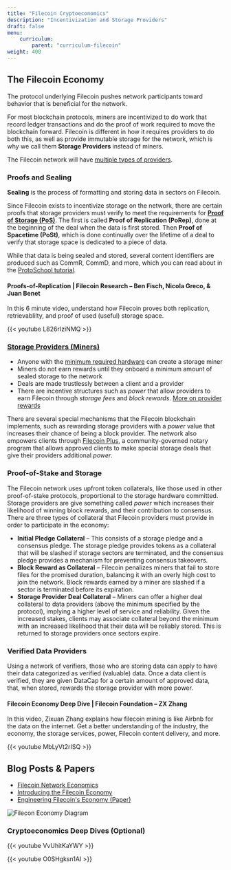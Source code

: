 ```yaml
---
title: "Filecoin Cryptoeconomics"
description: "Incentivization and Storage Providers"
draft: false
menu:
    curriculum:
        parent: "curriculum-filecoin"
weight: 400
---
```


## The Filecoin Economy

The protocol underlying Filecoin pushes network participants toward behavior that is beneficial for the network.

For most blockchain protocols, miners are incentivized to do work that record ledger transactions and do the proof of work required to move the blockchain forward. Filecoin is different in how it requires providers to do both this, as well as provide immutable storage for the network, which is why we call them **Storage Providers** instead of miners.

The Filecoin network will have [multiple types of providers](https://docs.filecoin.io/storage-provider/how-providing-works/#types-of-provider).

### Proofs and Sealing

**Sealing** is the process of formatting and storing data in sectors on Filecoin.

Since Filecoin exists to incentivize storage on the network, there are certain proofs that storage providers must verify to meet the requirements for **[Proof of Storage (PoS)](https://spec.filecoin.io/algorithms/pos/)**. The first is called **Proof of Replication (PoRep)**, done at the beginning of the deal when the data is first stored. Then **Proof of Spacetime (PoSt)**, which is done continually over the lifetime of a deal to verify that storage space is dedicated to a piece of data.

While that data is being sealed and stored, several content identifiers are produced such as CommR, CommD, and more, which you can read about in the [ProtoSchool tutorial](https://proto.school/verifying-storage-on-filecoin/03).

#### Proofs-of-Replication | Filecoin Research – Ben Fisch, Nicola Greco, & Juan Benet
In this 6 minute video, understand how Filecoin proves both replication, retrievablilty, and proof of used (useful) storage space.

{{< youtube L826rIziNMQ >}}

### [Storage Providers (Miners)](https://docs.filecoin.io/storage-provider/how-providing-works)

* Anyone with the [minimum required hardware](https://docs.filecoin.io/storage-provider/hardware-requirements/) can create a storage miner
* Miners do not earn rewards until they onboard a minimum amount of sealed storage to the network
* Deals are made trustlessly between a client and a provider
* There are incentive structures such as _power_ that allow providers to earn Filecoin through _storage fees_ and _block rewards_. [More on provider rewards](https://docs.filecoin.io/storage-provider/storage-provider-rewards/#storage-fees)

There are several special mechanisms that the Filecoin blockchain implements, such as rewarding storage providers with a _power_ value that increases their chance of being a block provider. The network also empowers clients through [Filecoin Plus](https://plus.fil.org/), a community-governed notary program that allows approved clients to make special storage deals that give their providers additional _power_.

### Proof-of-Stake and Storage
The Filecoin network uses upfront token collaterals, like those used in other proof-of-stake protocols, proportional to the storage hardware committed. Storage providers are give something called _power_ which increases their likelihood of winning block rewards, and their contribution to consensus. There are three types of collateral that Filecoin providers must provide in order to participate in the economy:

* **Initial Pledge Collateral** – This consists of a storage pledge and a consensus pledge. The storage pledge provides tokens as a collateral that will be slashed if storage sectors are terminated, and the consensus pledge provides a mechanism for preventing consensus takeovers.
* **Block Reward as Collateral** – Filecoin penalizes miners that fail to store files for the promised duration, balancing it with an overly high cost to join the network. Block rewards earned by a miner are slashed if a sector is terminated before its expiration.
* **Storage Provider Deal Collateral** – Miners can offer a higher deal collateral to data providers (above the minimum specified by the protocol), implying a higher level of service and reliability. Given the increased stakes, clients may associate collateral beyond the minimum with an increased likelihood that their data will be reliably stored. This is returned to storage providers once sectors expire.

### Verified Data Providers
Using a network of verifiers, those who are storing data can apply to have their data categorized as verified (valuable) data. Once a data client is verified, they are given DataCap for a certain amount of approved data, that, when stored, rewards the storage provider with more power.

#### Filecoin Economy Deep Dive | Filecoin Foundation – ZX Zhang

In this video, Zixuan Zhang explains how filecoin mining is like Airbnb for the data on the internet. Get a better understanding of the industry, the economy, the storage services, power, Filecoin content delivery, and more.

{{< youtube MbLyVt2rISQ >}}

## Blog Posts & Papers
* [Filecoin Network Economics](https://filecoin.io/blog/posts/filecoin-network-economics/)
* [Introducing the Filecoin Economy](https://filecoin.io/blog/posts/introducing-the-filecoin-economy/)
* [Engineering Filecoin's Economy (Paper)](https://filecoin.io/2020-engineering-filecoins-economy-en.pdf)

![Filecon Economy Diagram](flow.png)


### Cryptoeconomics Deep Dives (Optional)

{{< youtube VvUhitKaYWY >}}

{{< youtube O0SHgksn1AI >}}